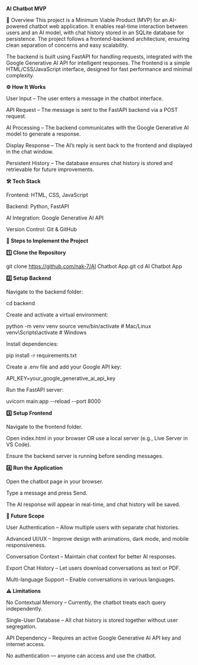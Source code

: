 **AI Chatbot MVP**

📌 Overview
This project is a Minimum Viable Product (MVP) for an AI-powered chatbot web application. It enables real-time interaction between users and an AI model, with chat history stored in an SQLite database for persistence. The project follows a frontend-backend architecture, ensuring clean separation of concerns and easy scalability.

The backend is built using FastAPI for handling requests, integrated with the Google Generative AI API for intelligent responses. The frontend is a simple HTML/CSS/JavaScript interface, designed for fast performance and minimal complexity.

**⚙️ How It Works**

User Input – The user enters a message in the chatbot interface.

API Request – The message is sent to the FastAPI backend via a POST request.

AI Processing – The backend communicates with the Google Generative AI model to generate a response.

Display Response – The AI’s reply is sent back to the frontend and displayed in the chat window.

Persistent History – The database ensures chat history is stored and retrievable for future improvements.

**🛠️ Tech Stack**

Frontend: HTML, CSS, JavaScript

Backend: Python, FastAPI

AI Integration: Google Generative AI API

Version Control: Git & GitHub

**🚀 Steps to Implement the Project**

**1️⃣ Clone the Repository**

git clone https://github.com/nak-7/AI Chatbot App.git
cd AI Chatbot App

**2️⃣ Setup Backend**

Navigate to the backend folder:

cd backend

Create and activate a virtual environment:

python -m venv venv
source venv/bin/activate   # Mac/Linux
venv\Scripts\activate      # Windows

Install dependencies:

pip install -r requirements.txt

Create a .env file and add your Google API key:

API_KEY=your_google_generative_ai_api_key

Run the FastAPI server:

uvicorn main:app --reload --port 8000

**3️⃣ Setup Frontend**

Navigate to the frontend folder.

Open index.html in your browser OR use a local server (e.g., Live Server in VS Code).

Ensure the backend server is running before sending messages.

**4️⃣ Run the Application**

Open the chatbot page in your browser.

Type a message and press Send.

The AI response will appear in real-time, and chat history will be saved.

**🔮 Future Scope**

User Authentication – Allow multiple users with separate chat histories.

Advanced UI/UX – Improve design with animations, dark mode, and mobile responsiveness.

Conversation Context – Maintain chat context for better AI responses.

Export Chat History – Let users download conversations as text or PDF.

Multi-language Support – Enable conversations in various languages.

**⚠️ Limitations**

No Contextual Memory – Currently, the chatbot treats each query independently.

Single-User Database – All chat history is stored together without user segregation.

API Dependency – Requires an active Google Generative AI API key and internet access.

No authentication — anyone can access and use the chatbot.

